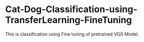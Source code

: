 # Cat-Dog-Classification-using-TransferLearning-FineTuning
This is classification using Fine tuning of pretrained VGG Model.
